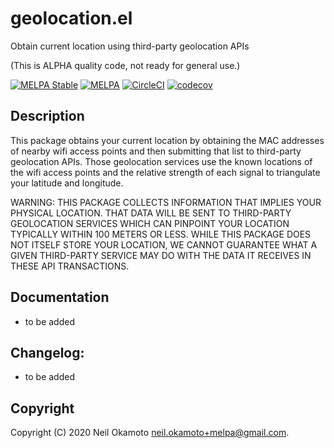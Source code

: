 # geolocation.el

Obtain current location using third-party geolocation APIs

(This is ALPHA quality code, not ready for general use.)


[![MELPA Stable](https://stable.melpa.org/packages/geolocation-badge.svg)](https://stable.melpa.org/#/geolocation)
[![MELPA](https://melpa.org/packages/geolocation-badge.svg)](https://melpa.org/#/geolocation)
[![CircleCI](https://img.shields.io/circleci/project/github/gonewest818/geolocation.el.svg)](https://circleci.com/gh/gonewest818/geolocation.el)
[![codecov](https://codecov.io/gh/gonewest818/geolocation.el/branch/master/graph/badge.svg)](https://codecov.io/gh/gonewest818/geolocation.el)

## Description

This package obtains your current location by obtaining the MAC
addresses of nearby wifi access points and then submitting that
list to third-party geolocation APIs.  Those geolocation services
use the known locations of the wifi access points and the relative
strength of each signal to triangulate your latitude and longitude.

WARNING: THIS PACKAGE COLLECTS INFORMATION THAT IMPLIES YOUR
PHYSICAL LOCATION.  THAT DATA WILL BE SENT TO THIRD-PARTY
GEOLOCATION SERVICES WHICH CAN PINPOINT YOUR LOCATION TYPICALLY
WITHIN 100 METERS OR LESS.  WHILE THIS PACKAGE DOES NOT ITSELF
STORE YOUR LOCATION, WE CANNOT GUARANTEE WHAT A GIVEN THIRD-PARTY
SERVICE MAY DO WITH THE DATA IT RECEIVES IN THESE API TRANSACTIONS.

## Documentation

- to be added

## Changelog:

- to be added

## Copyright

Copyright (C) 2020  Neil Okamoto <neil.okamoto+melpa@gmail.com>.

